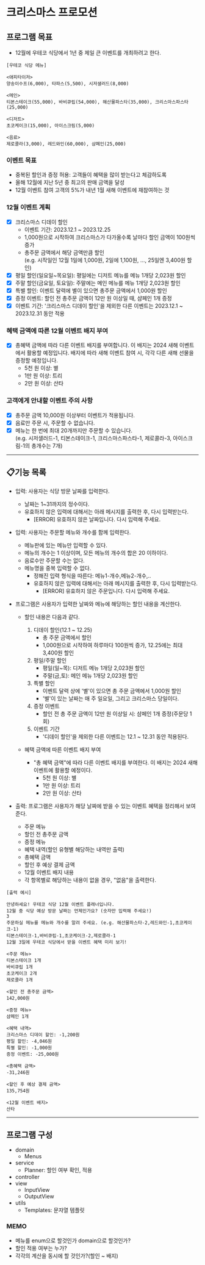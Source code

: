 # 크리스마스 프로모션

## 프로그램 목표

- 12월에 우테코 식당에서 1년 중 제일 큰 이벤트를 개최하려고 한다.

```
[우테코 식당 메뉴]

<애피타이저>
양송이수프(6,000), 타파스(5,500), 시저샐러드(8,000)

<메인>
티본스테이크(55,000), 바비큐립(54,000), 해산물파스타(35,000), 크리스마스파스타(25,000)

<디저트>
초코케이크(15,000), 아이스크림(5,000)

<음료>
제로콜라(3,000), 레드와인(60,000), 샴페인(25,000)
```

### 이벤트 목표

- 중복된 할인과 증정 허용: 고객들이 혜택을 많이 받는다고 체감하도록
- 올해 12월에 지난 5년 중 최고의 판매 금액을 달성
- 12월 이벤트 참여 고객의 5%가 내년 1월 새해 이벤트에 재참여하는 것

### 12월 이벤트 계획

- [x] 크리스마스 디데이 할인
    - 이벤트 기간: 2023.12.1 ~ 2023.12.25
    - 1,000원으로 시작하여 크리스마스가 다가올수록 날마다 할인 금액이 100원씩 증가
    - 총주문 금액에서 해당 금액만큼 할인  
      (e.g. 시작일인 12월 1일에 1,000원, 2일에 1,100원, ..., 25일엔 3,400원 할인)
- [x] 평일 할인(일요일~목요일): 평일에는 디저트 메뉴를 메뉴 1개당 2,023원 할인
- [x] 주말 할인(금요일, 토요일): 주말에는 메인 메뉴를 메뉴 1개당 2,023원 할인
- [x] 특별 할인: 이벤트 달력에 별이 있으면 총주문 금액에서 1,000원 할인
- [x] 증정 이벤트: 할인 전 총주문 금액이 12만 원 이상일 때, 샴페인 1개 증정
- [x] 이벤트 기간: '크리스마스 디데이 할인'을 제외한 다른 이벤트는 2023.12.1 ~ 2023.12.31 동안 적용

### 혜택 금액에 따른 12월 이벤트 배지 부여

- [x] 총혜택 금액에 따라 다른 이벤트 배지를 부여합니다. 이 배지는 2024 새해 이벤트에서 활용할 예정입니다.
  배지에 따라 새해 이벤트 참여 시, 각각 다른 새해 선물을 증정할 예정입니다.
    - 5천 원 이상: 별
    - 1만 원 이상: 트리
    - 2만 원 이상: 산타

### 고객에게 안내할 이벤트 주의 사항

- [x] 총주문 금액 10,000원 이상부터 이벤트가 적용됩니다.
- [x] 음료만 주문 시, 주문할 수 없습니다.
- [x] 메뉴는 한 번에 최대 20개까지만 주문할 수 있습니다.  
  (e.g. 시저샐러드-1, 티본스테이크-1, 크리스마스파스타-1, 제로콜라-3, 아이스크림-1의 총개수는 7개)

---

## 📋기능 목록

- 입력: 사용자는 식당 방문 날짜를 입력한다.
    - 날짜는 1~31까지의 정수이다.
    - 유효하지 않은 입력에 대해서는 아래 메시지를 출력한 후, 다시 입력받는다.
        - [ERROR] 유효하지 않은 날짜입니다. 다시 입력해 주세요.
- 입력: 사용자는 주문할 메뉴와 개수를 함께 입력한다.
    - 메뉴판에 있는 메뉴만 입력할 수 있다.
    - 메뉴의 개수는 1 이상이며, 모든 메뉴의 개수의 합은 20 이하이다.
    - 음료수만 주문할 수는 없다.
    - 메뉴명을 중복 입력할 수 없다.
        - 정해진 입력 형식을 따른다: 메뉴1-개수,메뉴2-개수,..
        - 유효하지 않은 입력에 대해서는 아래 메시지를 출력한 후, 다시 입력받는다.
            - [ERROR] 유효하지 않은 주문입니다. 다시 입력해 주세요.
- 프로그램은 사용자가 입력한 날짜와 메뉴에 해당하는 할인 내용을 계산한다.
    - 할인 내용은 다음과 같다.
        1. 디데이 할인(12.1 ~ 12.25)
            - 총 주문 금액에서 할인
            - 1,000원으로 시작하여 하루마다 100원씩 증가, 12.25에는 최대 3,400원 할인
        2. 평일/주말 할인
            - 평일(일~목): 디저트 메뉴 1개당 2,023원 할인
            - 주말(금,토): 메인 메뉴 1개당 2,023원 할인
        3. 특별 할인
            - 이벤트 달력 상에 '별'이 있으면 총 주문 금액에서 1,000원 할인
            - '별'이 있는 날짜는 매 주 일요일, 그리고 크리스마스 당일이다.
        4. 증정 이벤트
            - 할인 전 총 주문 금액이 12만 원 이상일 시: 샴페인 1개 증정(주문당 1회)
        5. 이벤트 기간
            - '디데이 할인'을 제외한 다른 이벤트는 12.1 ~ 12.31 동안 적용된다.

    - 혜택 금액에 따른 이벤트 배지 부여
        - "총 혜택 금액"에 따라 다른 이벤트 배지를 부여한다. 이 배지는 2024 새해 이벤트에 활용할 예정이다.
            - 5천 원 이상: 별
            - 1만 원 이상: 트리
            - 2만 원 이상: 산타

- 출력: 프로그램은 사용자가 해당 날짜에 받을 수 있는 이벤트 혜택을 정리해서 보여준다.
    - 주문 메뉴
    - 할인 전 총주문 금액
    - 증정 메뉴
    - 혜택 내역(할인 유형별 해당하는 내역만 출력)
    - 총혜택 금액
    - 할인 후 예상 결제 금액
    - 12월 이벤트 배지 내용
    - 각 항목별로 해당하는 내용이 없을 경우, "없음"을 출력한다.

```
[출력 예시]

안녕하세요! 우테코 식당 12월 이벤트 플래너입니다.
12월 중 식당 예상 방문 날짜는 언제인가요? (숫자만 입력해 주세요!)
3
주문하실 메뉴를 메뉴와 개수를 알려 주세요. (e.g. 해산물파스타-2,레드와인-1,초코케이크-1)
티본스테이크-1,바비큐립-1,초코케이크-2,제로콜라-1
12월 3일에 우테코 식당에서 받을 이벤트 혜택 미리 보기!

<주문 메뉴>
티본스테이크 1개
바비큐립 1개
초코케이크 2개
제로콜라 1개

<할인 전 총주문 금액>
142,000원

<증정 메뉴>
샴페인 1개

<혜택 내역>
크리스마스 디데이 할인: -1,200원
평일 할인: -4,046원
특별 할인: -1,000원
증정 이벤트: -25,000원

<총혜택 금액>
-31,246원

<할인 후 예상 결제 금액>
135,754원

<12월 이벤트 배지>
산타
```

---

## 프로그램 구성

- domain
    - Menus
- service
    - Planner: 할인 여부 확인, 적용
- controller
- view
    - InputView
    - OutputView
- utils
    - Templates: 문자열 템플릿

### MEMO

- 메뉴를 enum으로 할것인가 domain으로 할것인가?
- 할인 적용 여부는 누가?
- 각각의 계산을 동시에 할 것인가?(할인 ~ 배지)
